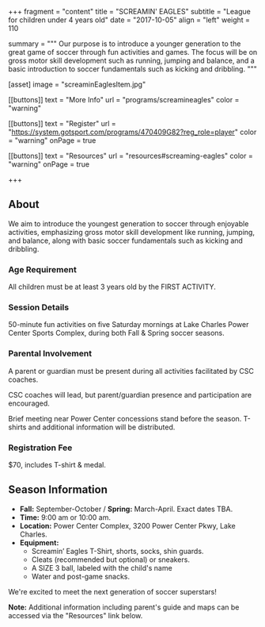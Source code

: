 +++
fragment = "content"
title = "SCREAMIN' EAGLES"
subtitle = "League for children under 4 years old"
date = "2017-10-05"
align = "left"
weight = 110

summary = """
Our purpose is to introduce a younger generation to the great game of soccer through fun activities and games. The focus will be on gross motor skill development such as running, jumping and balance, and a basic introduction to soccer fundamentals such as kicking and dribbling.
"""

[asset]
  image = "screaminEaglesItem.jpg"

[[buttons]]
  text = "More Info"
  url = "programs/screamineagles"
  color = "warning"

[[buttons]]
  text = "Register"
  url = "https://system.gotsport.com/programs/470409G82?reg_role=player"
  color = "warning"
  onPage = true
  
[[buttons]]
  text = "Resources"
  url = "resources#screaming-eagles"
  color = "warning"
  onPage = true

+++

## About

We aim to introduce the youngest generation to soccer through enjoyable activities, emphasizing gross motor skill development like running, jumping, and balance, along with basic soccer fundamentals such as kicking and dribbling.

### Age Requirement
All children must be at least 3 years old by the FIRST ACTIVITY.

### Session Details
50-minute fun activities on five Saturday mornings at Lake Charles Power Center Sports Complex, during both Fall & Spring soccer seasons.

### Parental Involvement
A parent or guardian must be present during all activities facilitated by CSC coaches.

CSC coaches will lead, but parent/guardian presence and participation are encouraged.

Brief meeting near Power Center concessions stand before the season. T-shirts and additional information will be distributed.

### Registration Fee
$70, includes T-shirt & medal.

## Season Information

- **Fall:** September-October / **Spring:** March-April. Exact dates TBA.
- **Time:** 9:00 am or 10:00 am.
- **Location:** Power Center Complex, 3200 Power Center Pkwy, Lake Charles.
- **Equipment:** 
  - Screamin’ Eagles T-Shirt, shorts, socks, shin guards.
  - Cleats (recommended but optional) or sneakers. 
  - A SIZE 3 ball, labeled with the child's name
  - Water and post-game snacks.

We're excited to meet the next generation of soccer superstars!

**Note:** Additional information including parent's guide and maps can be accessed via the "Resources" link below.